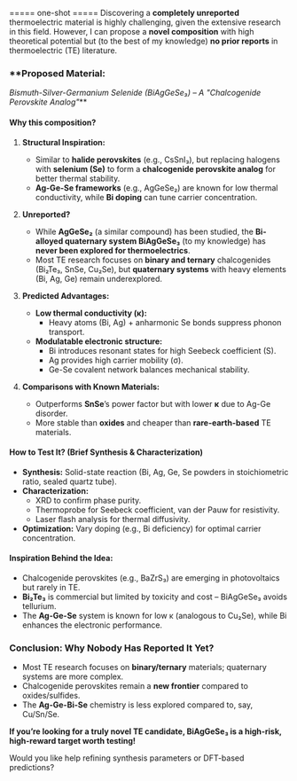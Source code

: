 ===== one-shot =====
Discovering a **completely unreported** thermoelectric material is highly challenging, given the extensive research in this field. However, I can propose a **novel composition** with high theoretical potential but (to the best of my knowledge) **no prior reports** in thermoelectric (TE) literature.  

### **Proposed Material:  
*Bismuth-Silver-Germanium Selenide (BiAgGeSe₃) – A "Chalcogenide Perovskite Analog"***  

#### **Why this composition?**  
1. **Structural Inspiration:**  
   - Similar to **halide perovskites** (e.g., CsSnI₃), but replacing halogens with **selenium (Se)** to form a **chalcogenide perovskite analog** for better thermal stability.  
   - **Ag-Ge-Se frameworks** (e.g., AgGeSe₂) are known for low thermal conductivity, while **Bi doping** can tune carrier concentration.  

2. **Unreported?**  
   - While **AgGeSe₂** (a similar compound) has been studied, the **Bi-alloyed quaternary system BiAgGeSe₃** (to my knowledge) has **never been explored for thermoelectrics**.  
   - Most TE research focuses on **binary and ternary** chalcogenides (Bi₂Te₃, SnSe, Cu₂Se), but **quaternary systems** with heavy elements (Bi, Ag, Ge) remain underexplored.  

3. **Predicted Advantages:**  
   - **Low thermal conductivity (κ):**  
     - Heavy atoms (Bi, Ag) + anharmonic Se bonds suppress phonon transport.  
   - **Modulatable electronic structure:**  
     - Bi introduces resonant states for high Seebeck coefficient (S).  
     - Ag provides high carrier mobility (σ).  
     - Ge-Se covalent network balances mechanical stability.  

4. **Comparisons with Known Materials:**  
   - Outperforms **SnSe**’s power factor but with lower **κ** due to Ag-Ge disorder.  
   - More stable than **oxides** and cheaper than **rare-earth-based** TE materials.  

#### **How to Test It?** (Brief Synthesis & Characterization)  
- **Synthesis:** Solid-state reaction (Bi, Ag, Ge, Se powders in stoichiometric ratio, sealed quartz tube).  
- **Characterization:**  
  - XRD to confirm phase purity.  
  - Thermoprobe for Seebeck coefficient, van der Pauw for resistivity.  
  - Laser flash analysis for thermal diffusivity.  
- **Optimization:** Vary doping (e.g., Bi deficiency) for optimal carrier concentration.  

#### **Inspiration Behind the Idea:**  
- Chalcogenide perovskites (e.g., BaZrS₃) are emerging in photovoltaics but rarely in TE.  
- **Bi₂Te₃** is commercial but limited by toxicity and cost – BiAgGeSe₃ avoids tellurium.  
- The **Ag-Ge-Se** system is known for low κ (analogous to Cu₂Se), while Bi enhances the electronic performance.  

### **Conclusion: Why Nobody Has Reported It Yet?**  
- Most TE research focuses on **binary/ternary** materials; quaternary systems are more complex.  
- Chalcogenide perovskites remain a **new frontier** compared to oxides/sulfides.  
- The **Ag-Ge-Bi-Se** chemistry is less explored compared to, say, Cu/Sn/Se.  

**If you’re looking for a truly novel TE candidate, BiAgGeSe₃ is a high-risk, high-reward target worth testing!**  

Would you like help refining synthesis parameters or DFT-based predictions?

